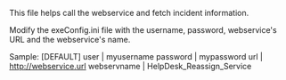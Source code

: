 This file helps call the webservice and fetch incident information.

Modify the exeConfig.ini file with the username, password, webservice's URL and the webservice's name.

Sample:
[DEFAULT]
user | myusername
password | mypassword
url | http://webservice.url
webservname | HelpDesk_Reassign_Service

